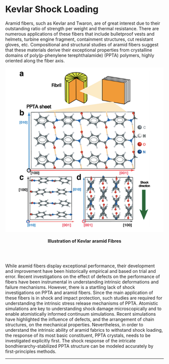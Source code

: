 # Kevlar Shock Loading
Aramid fibers, such as Kevlar and Twaron, are of great interest due to their outstanding ratio of strength per weight and thermal resistance. There are numerous applications of these fibers that include bulletproof vests and helmets, turbine engine fragment, containment structures, cut resistant gloves, etc. Compositional and structural studies of aramid fibers suggest that these materials derive their exceptional properties from crystalline domains of poly(p-phenylene terephthalamide) (PPTA) polymers, highly oriented along the fiber axis.  

<p align="center">
  <img src="https://github.com/AnkitMish/Kevlar-BayesOpt/blob/master/images/Figure1a.png">
  <br><br>
  <b>Illustration of Kevlar aramid Fibres</b>
  <br><br>
</p>

<br>

While aramid fibers display exceptional performance, their development and improvement have been historically empirical and based on trial and error. Recent investigations on the effect of defects on the performance of fibers have been instrumental in understanding intrinsic deformations and failure mechanisms. However, there is a startling lack of shock investigations on PPTA and aramid fibers. Since the main application of these fibers is in shock and impact
protection, such studies are required for understanding the intrinsic stress release mechanisms of PPTA. Atomistic simulations are key to understanding shock damage microscopically and to enable atomistically informed continuum simulations. Recent simulations have highlighted the influence of defects, and the arrangement of chain structures, on the mechanical properties. Nevertheless, in order to understand the intrinsic ability of aramid fabrics to withstand shock loading, the response of its most basic constituent, PPTA crystals, needs to be investigated explicitly first. The shock response of the intricate bondhierarchy-stabilized PPTA structure can be modeled accurately by first-principles methods.

***

